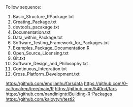 Follow sequence:
1. Basic_Structure_RPackage.txt
2. Creating_Package.txt
3. devtools_pacakage.txt
4. Documentation.txt
5. Data_within_Package.txt
6. Software_Testing_Framework_for_Packages.txt
7. Examples_Package_Documentation.R
8. Open_Source_Licensing.txt
9. Git.txt
10. Software_Design_and_Philosophy.txt
11. Continuous_Integration.txt
12. Cross_Platform_Development.txt

https://github.com/englianhu/farsdata
https://github.com/0-cal/ocalrep/tree/main/R
https://github.com/540pd/fars
https://github.com/nandinigntr/Building-R-Packages
https://github.com/kaloytyn/testi2
